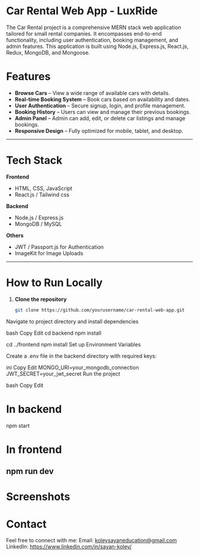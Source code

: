 # Car Rental Web App - LuxRide

The Car Rental project is a comprehensive MERN stack web application tailored for small rental companies. It encompasses end-to-end functionality, including user authentication, booking management, and admin features. This application is built using Node.js, Express.js, React.js, Redux, MongoDB, and Mongoose.

# Features

- **Browse Cars** – View a wide range of available cars with details.
- **Real-time Booking System** – Book cars based on availability and dates.
- **User Authentication** – Secure signup, login, and profile management.
- **Booking History** – Users can view and manage their previous bookings.
- **Admin Panel** – Admin can add, edit, or delete car listings and manage bookings.
- **Responsive Design** – Fully optimized for mobile, tablet, and desktop.

---

# Tech Stack

**Frontend**  
- HTML, CSS, JavaScript  
- React.js / Tailwind css

**Backend**  
- Node.js / Express.js  
- MongoDB / MySQL  

**Others**  
- JWT / Passport.js for Authentication    
- ImageKit for Image Uploads 

---

# How to Run Locally

1. **Clone the repository**
   ```bash
   git clone https://github.com/yourusername/car-rental-web-app.git
Navigate to project directory and install dependencies

bash
Copy
Edit
cd backend
npm install

cd ../frontend
npm install
Set up Environment Variables

Create a .env file in the backend directory with required keys:

ini
Copy
Edit
MONGO_URI=your_mongodb_connection
JWT_SECRET=your_jwt_secret
Run the project

bash
Copy
Edit
# In backend
npm start

# In frontend
npm run dev
---
# Screenshots


# Contact
Feel free to connect with me:
Email: koleysayaneducation@gmail.com
LinkedIn: https://www.linkedin.com/in/sayan-koley/

